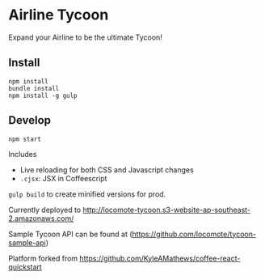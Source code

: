 Airline Tycoon
=======================

Expand your Airline to be the ultimate Tycoon!

## Install

```
npm install
bundle install
npm install -g gulp
```

## Develop

```
npm start
```

Includes
- Live reloading for both CSS and Javascript changes
- `.cjsx`: JSX in Coffeescript

`gulp build` to create minified versions for prod.

Currently deployed to http://locomote-tycoon.s3-website-ap-southeast-2.amazonaws.com/

Sample Tycoon API can be found at (https://github.com/locomote/tycoon-sample-api)

Platform forked from https://github.com/KyleAMathews/coffee-react-quickstart
